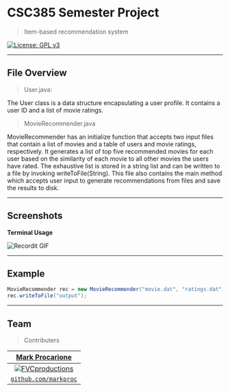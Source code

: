 
# CSC385 Semester Project

> Item-based recommendation system

[![License: GPL v3](https://img.shields.io/badge/License-GPLv3-blue.svg)](https://www.gnu.org/licenses/gpl-3.0)

---

## File Overview

> User.java:

The User class is a data structure encapsulating a user profile. It contains a user ID and a list of movie ratings.

> MovieRecommender.java

MovieRecommender has an initialize function that accepts two input files that contain a list of movies and a table of users and movie ratings, respectively. It generates a list of top five recommended movies for each user based on the similarity of each movie to all other movies the users have rated. The exhaustive list is stored in a string list and can be written to a file by invoking writeToFile(String). This file also contains the main method which accepts user input to generate recommendations from files and save the results to disk.

---

## Screenshots
**Terminal Usage**

![Recordit GIF](http://g.recordit.co/I4b1BRXfoe.gif)

---

## Example

```Java
MovieRecommender rec = new MovieRecommender("movie.dat", "ratings.dat");
rec.writeToFile("output");
```

---

## Team

> Contributers

| <a href="https://markproc.org" target="_blank">**Mark Procarione**</a> |
| :---: |
| [![FVCproductions](https://avatars0.githubusercontent.com/u/40586095?s=256&v=4)](http://fvcproductions.com) |
| <a href="https://github.com/markproc" target="_blank">`github.com/markproc`</a> |
